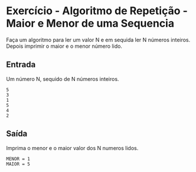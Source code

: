 # Exercício - Algoritmo de Repetição - Maior e Menor de uma Sequencia

Faça um algoritmo para ler um valor N e em sequida ler N números inteiros. Depois imprimir o maior e o menor número lido.

## Entrada

Um número N, sequido de N números inteiros.

```
5
3
1
5
4
2
```

## Saída

Imprima o menor e o maior valor dos N numeros lidos.

```
MENOR = 1
MAIOR = 5
```